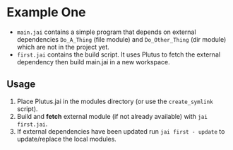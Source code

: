 # Example One

- `main.jai` contains a simple program that depends on external dependencies `Do_A_Thing` (file module) and `Do_Other_Thing` (dir module) which are not in the project yet.
- `first.jai` contains the build script. It uses Plutus to fetch the external dependency then build main.jai in a new workspace.

## Usage

1. Place Plutus.jai in the modules directory (or use the `create_symlink` script).
1. Build and **fetch** external module (if not already available) with `jai first.jai`.
1. If external dependencies have been updated run `jai first - update` to update/replace the local modules.
